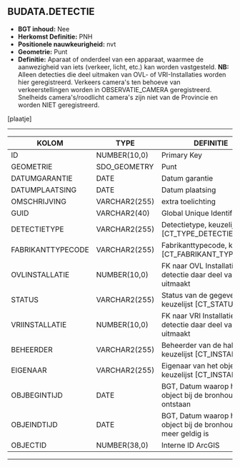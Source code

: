 ﻿## BUDATA.DETECTIE


* __BGT inhoud:__ Nee
* __Herkomst Definitie:__ PNH
* __Positionele nauwkeurigheid:__ nvt
* __Geometrie:__ Punt
* __Definitie:__ Aparaat of onderdeel van een apparaat, waarmee de aanwezigheid van iets (verkeer, licht, etc.) kan worden vastgesteld. __NB:__ Alleen detecties die deel uitmaken van OVL- of VRI-Installaties worden hier geregistreerd. Verkeers camera's ten behoeve van verkeerstellingen worden in OBSERVATIE_CAMERA geregistreerd. Snelheids camera's/roodlicht camera's zijn niet van de Provincie en worden NIET geregistreerd.

[plaatje]

***

|KOLOM                           	|TYPE          	|DEFINITIE|
|------                          	|----          	|-----    |
|ID                              	|NUMBER(10,0)  	|Primary Key|
|GEOMETRIE                       	|SDO_GEOMETRY  	|Punt|
|DATUMGARANTIE                   	|DATE          	|Datum garantie|
|DATUMPLAATSING                  	|DATE          	|Datum plaatsing|
|OMSCHRIJVING                    	|VARCHAR2(255) 	|extra toelichting|
|GUID                            	|VARCHAR2(40)  	|Global Unique Identifier|
|DETECTIETYPE                    	|VARCHAR2(255) 	|Detectietype, keuzelijst [CT_TYPE_DETECTIE]|
|FABRIKANTTYPECODE               	|VARCHAR2(255) 	|Fabrikanttypecode, keuzelijst [CT_FABRIKANT_TYPECODE]|
|OVLINSTALLATIE                  	|NUMBER(10,0)  	|FK naar OVL Installatie als detectie daar deel van uitmaakt|
|STATUS                          	|VARCHAR2(255) 	|Status van de gegevens, keuzelijst [CT_STATUS]|
|VRIINSTALLATIE                  	|NUMBER(10,0)  	|FK naar VRI Installatie als detectie daar deel van uitmaakt|
|BEHEERDER                       	|VARCHAR2(255) 	|Beheerder van de halte, keuzelijst [CT_INSTANTIE]|
|EIGENAAR                        	|VARCHAR2(255) 	|Eigenaar van het object, keuzelijst [CT_INSTANTIE]|
|OBJBEGINTIJD                    	|DATE          	|BGT, Datum waarop het object bij de bronhouder is ontstaan|
|OBJEINDTIJD                     	|DATE          	|BGT, Datum waarop het object bij de bronhouder niet meer geldig is|
|OBJECTID                        	|NUMBER(38,0)   |Interne ID ArcGIS|

***


